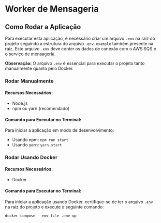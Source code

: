 # Worker de Mensageria

## Como Rodar a Aplicação

Para executar esta aplicação, é necessário criar um arquivo `.env` na raiz do projeto seguindo a estrutura do arquivo `.env.example` também presente na raiz. Este arquivo `.env` deve conter os dados de conexão com o AWS SQS e o serviço de mensageria.

**Observação:** O arquivo `.env` é essencial para executar o projeto tanto manualmente quanto pelo Docker.

### Rodar Manualmente

#### Recursos Necessários:
- Node.js
- npm ou yarn (recomendado)

#### Comando para Executar no Terminal:

Para iniciar a aplicação em modo de desenvolvimento:

- Usando npm:
``npm run start``
- Usando yarn:
``yarn start``

### Rodar Usando Docker

#### Recursos Necessários:
- Docker

#### Comando para Executar no Terminal:

Para iniciar a aplicação usando Docker, certifique-se de ter o arquivo `.env` na raiz do projeto e execute o seguinte comando:

``docker-compose --env-file .env up``
